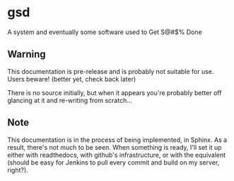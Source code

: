 gsd
===

A system and eventually some software used to Get S@#$% Done


## Warning

This documentation is pre-release and is probably not suitable for use.  Users beware! (better yet, check back later)

There is no source initially, but when it appears you're probably better off glancing at it and re-writing from scratch...

## Note

This documentation is in the process of being implemented, in Sphinx.  As a result, there's not much to be seen.  When something is ready, I'll set it up either with readthedocs, with github's infrastructure, or with the equivalent (should be easy for Jenkins to pull every commit and build on my server, right?).